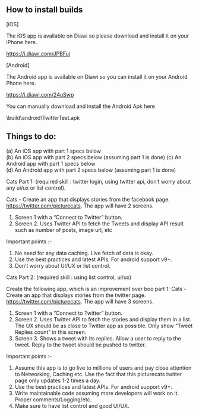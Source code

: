## How to install builds

[iOS]

The iOS app is available on Diawi so please download and install it on your iPhone here.

https://i.diawi.com/JPBFui

[Android]

The Android app is available on Diawi so you can install it on your Android Phone here.

https://i.diawi.com/24uSwp

You can manually download and install the Android Apk here

\build\android\TwitterTest.apk

## Things to do:

(a)  An iOS app with part 1 specs below  
(b)  An iOS app with part 2 specs below  (assuming part  1  is done)
(c)  An Android app with part 1 specs below  
(d)  An Android app with part 2 specs below  (assuming part  1  is done)

Cats Part 1:
(required skill : twitter login, using twitter api, don’t worry about  any ui/ux or list control).

Cats - Create an app that displays stories from the facebook page. https://twitter.com/picturecats. The app will have 2 screens. 
1) Screen 1 with a “Connect to Twitter” button.
2) Screen 2. Uses Twitter API to fetch the Tweets and display API result such as number of posts, image url, etc

Important points :-
1) No need for any data caching.  Live fetch of data is okay.
2) Use the best practices and latest APIs. For android support v9+.
3)  Don’t worry about UI/UX or list control.

Cats Part 2:
(required skill : using list control, ui/ux)

Create the following app, which is an improvement over boo part 1:
Cats - Create an app that displays stories from the twitter page. https://twitter.com/picturecats. The app will have 3 screens. 
1) Screen 1 with a “Connect to Twitter” button.
2) Screen 2. Uses Twitter API to fetch the stories and display them in a list. The UX should be as close to Twitter app as possible. Only show “Tweet Replies count” in this screen. 
3) Screen 3. Shows a tweet with its replies. Allow a user to reply to the tweet. Reply to the tweet should be  pushed to twitter. 

Important points :-
1) Assume this app is to go live to millions of users and pay close attention to Networking, Caching etc. Use the fact that this picturecats twitter page only updates 1-2 times a day. 
2) Use the best practices and latest APIs. For android support v9+. 
3) Write maintainable code assuming more developers will work on it. Proper comments/Logging/etc.
4)  Make sure to have  list  control and good UI/UX.
